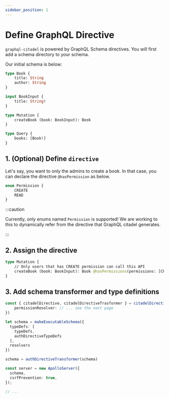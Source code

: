 ```yaml
---
sidebar_position: 1
---
```


# Define GraphQL Directive

`graphql-citadel` is powered by GraphQL Schema directives. You will first add a schema directory to your schema.

Our initial schema is below:

```graphql
type Book {
    title: String
    author: String
}

input BookInput {
    title: String!
}

type Mutation {
    createBook (book: BookInput): Book
}

type Query {
    books: [Book!]
}
```

## 1. (Optional) Define `directive`

Let's say, you want to only the admins to create a book. In that case, you can declare the directive `@hasPermission` as below.

```graphql
enum Permission {
    CREATE
    READ
}
```

:::caution

Currently, only enums named `Permission` is supported! We are working to this to dynamically refer from the directive that GraphQL citadel generates.

:::

## 2. Assign the directive

```graphql
type Mutation {
    // Only users that has CREATE permission can call this API
    createBook (book: BookInput): Book @hasPermissions(permissions: [CREATE])
}
```

## 3. Add schema transformer and type definitions

```typescript
const { citadelDirective, citadelDirectiveTrasformer } = citadelDirective({
    permissionResolver: // ... see the next page
})

let schema = makeExecutableSchema({
  typeDefs: [
    typeDefs,
    authDirectiveTypeDefs
  ],
  resolvers
})

schema = authDirectiveTransformer(schema)

const server = new ApolloServer({
  schema,
  csrfPrevention: true,
});

// ...
```
